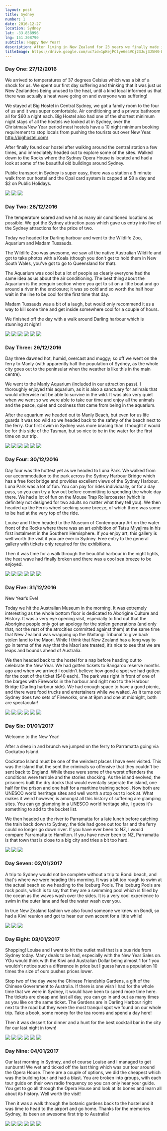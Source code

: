 ```yaml
---
layout: post
title: Sydney
number: 1
date: 2016-12-27
location: Sydney
lat: -33.858996
lng: 151.208790
subtitle: Happy New Year!
description: After living in New Zealand for 23 years we finally made it to Australia
titleImage: https://drive.google.com/uc?id=1pKejPClye6e4VCj23Juj3J5HN-L17w4z
---
```


<h3>Day One: 27/12/2016</h3>

We arrived to temperatures of 37 degrees Celsius which was a bit of a shock for us. We spent our first day suffering and thinking that it was just us New Zealanders being unused to the heat, until a kind local informed us that there was actually a heat wave going on and everyone was suffering!

We stayed at Big Hostel in Central Sydney, we got a family room to the four of us and it was super comfortable. Air conditioning and a private bathroom all for $60 a night each. Big Hostel also had one of the shortest minimum night stays of all the hostels we looked at in Sydney, over the Christmas/New Year period most hostels have a 10 night minimum booking requirement to stop locals from pushing the tourists out over New Year.
http://bighostel.com/

After finally found our hostel after walking around the central station a few times, and immediately headed out to explore some of the sites. Walked down to the Rocks where the Sydney Opera House is located and had a look at some of the beautiful old buildings around Sydney. 

Public transport in Sydney is super easy, there was a station a 5 minute walk from our hostel and the Opal card system is capped at $8 a day and $2 on Public Holidays.

<img src="https://drive.google.com/uc?id=1zoraV1tw-NCpeY_HnJl96ThSfanmJukI" class="image1">
<img src="https://drive.google.com/uc?id=18tqALCFH_8yNwAx9-wHvmJ5dw_eIWjhg" class="image1">
<img src="https://drive.google.com/uc?id=1CBBO441r4wXTZKQqN1GgsY_TNEuym6oC" class="image1">

<h3>Day Two: 28/12/2016</h3>

The temperature soared and we hit as many air conditioned locations as possible. We got the Sydney attraction pass which gave us entry into five of the Sydney attractions for the price of two. 

Today we headed for Darling harbour and went to the Wildlife Zoo, Aquarium and Madam Tussauds. 

The Wildlife Zoo was awesome, we saw all the native Australian Wildlife and got to take photos with a Koala (though you don't get to hold them in New South Wales, you've got to go to Queensland for that). 

The Aquarium was cool but a lot of people as clearly everyone had the same idea as us about the air conditioning. The best thing about the Aquarium is the penguin section where you get to sit on a little boat and go around a river in the enclosure; it was so cold and so worth the half hour wait in the line to be cool for the first time that day. 

Madam Tussauds was a bit of a laugh, but would only recommend it as a way to kill some time and get inside somewhere cool for a couple of hours. 

We finished off the day with a walk around Darling harbour which is stunning at night!

<img src="https://drive.google.com/uc?id=1mg10mlULzqN3YK5IWLfrlINFgaHAZjkD" class="image1">
<img src="https://drive.google.com/uc?id=1ETlCFKX5ozOjru3VKe1bEkCJycUnriFY" class="image1">
<img src="https://drive.google.com/uc?id=1Bgddv9WTM0zD1K9saKMtZo2IUNLZoxQt" class="image1">
<img src="https://drive.google.com/uc?id=19qG6K5DBx_wV3JgCxZvIrp9ggC14lAdJ" class="image1">
<img src="https://drive.google.com/uc?id=1Jwu5QQfnEFg7kvDXX9zspnifnC3lvEtX" class="image1">
<img src="https://drive.google.com/uc?id=1yDRxZi94SUHh7_i1zyVu3BDb2I-YGYCD" class="image1">

<h3>Day Three: 29/12/2016</h3>

Day three dawned hot, humid, overcast and muggy; so off we went on the ferry to Manly (with apparently half the population of Sydney, as the whole city goes out to the peninsular when the weather is like this in the main centre). 

We went to the Manly Aquarium (included in our attraction pass). I thoroughly enjoyed this aquarium, as it is also a sanctuary for animals that would otherwise not be able to survive in the wild. It was also very quiet when we went so we were able to take our time and enjoy all the animals and the peace, quiet and coolness that came from being in the aquarium.

After the aquarium we headed out to Manly Beach, but even for us life guards it was too wild so we headed back to the safety of the beach next to the ferry. Our first swim in Sydney was more bracing than I thought it would be for this side of the Tasman, but so nice to be in the water for the first time on our trip. 

<img src="https://drive.google.com/uc?id=1kQBze_hLPwMRR1wLoouiF9ckiwQuR24d" class="image1">
<img src="https://drive.google.com/uc?id=12XD0E_6-M1Fnr7txu5pQuRRRWzk2Kc5C" class="image1">
<img src="https://drive.google.com/uc?id=1Qf4c18NdLQ523t32GuFGcAspkRx4B5Sg" class="image1">
<img src="https://drive.google.com/uc?id=1DfcgUqvjVbNjcM9OStTN2J11aPuy4Owy" class="image1">
<img src="https://drive.google.com/uc?id=1mPypEa2TRn6PbO_yawKAI_GHvs4tAY-d" class="image1">
<img src="https://drive.google.com/uc?id=1i3cbZWXmU88TMCTIpV1c8CZ_tsajk8hy" class="image1">

<h3>Day Four: 30/12/2016</h3>

Day four was the hottest yet as we headed to Luna Park. We walked from our accommodation to the park across the Sydney Harbour Bridge which has a free foot bridge and provides excellent views of the Sydney Harbour. 
Luna Park was a lot of fun. You can pay for rides individually, or for a day pass, so you can try a few out before committing to spending the whole day there. We had a lot of fun on the Mouse Trap Rollercoaster (which is definitely not designed for two adults no matter what they tell you). We then headed up the Ferris wheel seeking some breeze, of which there was some to be had at the very top of the ride. 

Louise and I then headed to the Museum of Contemporary Art on the water front of the Rocks where there was an art exhibition of Tatsu Miyajima in his first instalment in the Southern Hemisphere. If you enjoy art, this gallery is well worth the visit if you are ever in Sydney. Free entry to the general gallery with tickets only required for the exhibitions.

Then it was time for a walk through the beautiful harbour in the night lights, the heat wave had finally broken and there was a cool sea breeze to be enjoyed. 

<img src="https://drive.google.com/uc?id=12KFZGWKAGxZABMBgfRbcM__fFKFGvFqp" class="image1">
<img src="https://drive.google.com/uc?id=1JFD4DWKxTk3xyK3ku-UHwclu1swyn7S0" class="image1">
<img src="https://drive.google.com/uc?id=1glN1czUOKn8jUPpUtCt_k4xDDYIdG4QS" class="image1">
<img src="https://drive.google.com/uc?id=1UlqEgCtOnpltygXM3W-K6LXNxsMt9S-J" class="image1">
<img src="https://drive.google.com/uc?id=1MCz1G6w2gOyV6_oafF4wUi3PqtjIfz6B" class="image1">
<img src="https://drive.google.com/uc?id=1ZjVvEjO3fvjj7T9mGK5YP0Xi-j5qGdwe" class="image1">

<h3>Day Five: 31/12/2016</h3>

New Year’s Eve!

Today we hit the Australian Museum in the morning. It was extremely interesting as the whole bottom floor is dedicated to Aborigine Culture and History. It was a very eye opening visit, especially to find out that the Aborigine people only got an apology for the stolen generations (and only that, not the rest of the atrocities committed against them) at the same time that New Zealand was wrapping up the Waitangi Tribunal to give back stolen land to the Maori. While I think that New Zealand has a long way to go in terms of the way that the Maori are treated, it’s nice to see that we are leaps and bounds ahead of Australia. 

We then headed back to the hostel for a nap before heading out to celebrate the New Year. We had gotten tickets to Bangaroo reserve months ago and when we arrived I couldn't believe how good a spot we had gotten for the cost of the ticket ($40 each). The park was right in front of one of the barges with Fireworks in the harbour and right next to the Harbour Bridge (Darling harbour side). We had enough space to have a good picnic, and there were food trucks and entertainers while we waited. As it turns out Sydney does two sets of Fireworks, one at 9pm and one at midnight, both are spectacular!

<img src="https://drive.google.com/uc?id=1XdBQ1cTnE-2a3yViO7L-jy5wyuw7u3Ud" class="image1">
<img src="https://drive.google.com/uc?id=16pYiyUSoAiYqFITagtfCnpgUtpcuq9hM" class="image1">
<img src="https://drive.google.com/uc?id=1QJzlCMcxM6B2eXjnHz6UH1EA9JiP5vsf" class="image1">
<img src="https://drive.google.com/uc?id=1-nhL-bOrN5G5dN0HecehGlBKwEtp6p5k" class="image1">
<img src="https://drive.google.com/uc?id=1-eliBhY3dTGc_QO1Xgxh-y7Pq3Ulg4Ve" class="image1">
<img src="https://drive.google.com/uc?id=1HH7bHaQMHdhZ3W_CsTUYOlbwc-e3Li7Y" class="image1">

<h3>Day Six: 01/01/2017</h3>

Welcome to the New Year!

After a sleep in and brunch we jumped on the ferry to Parramatta going via Cockatoo Island. 

Cockatoo Island must be one of the weirdest places I have ever visited. This was the island that the sent the criminals so offensive that they couldn't be sent back to England. While these were some of the worst offenders the conditions were terrible and the stories shocking. As the island evolved, the prisoners built the dry docks that would eventally seperate the island, one half for the prison and one half for a maritime training school. Now both are UNESCO world herritage sites and well worth a stop out to look at. What makes it weird however, is amongst all this history of suffering are glamping sites. You can go glamping in a UNESCO world heritage site, I guess it's something to add to the bucket list. 

We then headed up the river to Parramatta for a late lunch before catching the train back down to Sydney, the tide had gone out too far and the ferry could no longer go down river. If you have ever been to NZ, I would compare Parramatta to Hamilton. If you have never been to NZ, Parramatta is that town that is close to a big city and tries a bit too hard.

<img src="https://drive.google.com/uc?id=1--c9h2NIU6QpUXIecVE0EjjpJ0eR24dN" class="image1">
<img src="https://drive.google.com/uc?id=1f9Jn0JBxzvx2Bl_G_l2NXdMyTbjFd78t" class="image1">
<img src="https://drive.google.com/uc?id=1MktBMVzp8KyIJVh22vEmZKlJ0reeGD6F" class="image1">

<h3>Day Seven: 02/01/2017</h3>

A trip to Sydney would not be complete without a trip to Bondi beach, and that's where we were heading this morning.
It was a bit too rough to swim at the actual beach so we heading to the Iceburg Pools. The Iceburg Pools are rock pools, which is to say that they are a swimming pool which is filled by the ocean as the waves wash over the sides. It is a very cool experience to swim in the outer lane and feel the water wash over you. 

In true New Zealand fashion we also found someone we knew on Bondi, so had a Kiwi reunion and got to hear our own accent for a little while!

<img src="https://drive.google.com/uc?id=1L0_qR56xdI-vhvxCYY4jONBEV-FojK6F" class="image1">
<img src="https://drive.google.com/uc?id=1XBb5-v7QU2OwD5mcRGN6rt_STusZwMCJ" class="image1">
<img src="https://drive.google.com/uc?id=12sh2TTyTiyWEjkRDmZilo1wX2vrwPVJo" class="image1">

<h3>Day Eight: 03/01/2017</h3>

Shopping!
Louise and I went to hit the outlet mall that is a bus ride from Sydney today. Many deals to be had, especially with the New Year Sales on. YOu would think with the Kiwi and Australian Dollar being almost 1 for 1 you wouldn't notice such a difference in price but I guess have a population 10 times the size of ours pushes prices lower. 

Stop two of the day were the Chinese Friendship Gardens, a gift of the Chinese Government to Australia. If there is one wish I had for the whole time that we were in Sydney, it would have been to spend more time here. The tickets are cheap and last all day, you can go in and out as many times as you like on the same ticket. The Gardens are in Darling Harbour right next to the road but they were the most tranquil spot we found on our whole trip. Take a book, some money for the tea rooms and spend a day here!

Then it was dessert for dinner and a hunt for the best cocktail bar in the city for our last night in town!

<img src="https://drive.google.com/uc?id=1oKF-iwROEIoTsShRT6zB_rCt_OaLzyNc" class="image1">
<img src="https://drive.google.com/uc?id=1sdckhN5PjfCsYr8CG3zh_HtZce7vpPmD" class="image1">
<img src="https://drive.google.com/uc?id=1VUyi6_SfTClZozUkTQ23rzrZeEh2Uw7B" class="image1">
<img src="https://drive.google.com/uc?id=1DJO8yiep8XJDK9ucPRy8Za9JZj-tBZ2L" class="image1">
<img src="https://drive.google.com/uc?id=1k41IoKqOgp9JmTdPx6rdhyThg_22Siu6" class="image1">
<img src="https://drive.google.com/uc?id=1X27q2FVrkm1Z9W8UbhKGGS2ivsjr10v7" class="image1">

<h3>Day Nine: 04/01/2017</h3>

Our last morning in Sydney, and of course Louise and I managed to get sunburnt!
We wet and ticked off the last thing which was our tour around the Opera House. There are a couple of options, we did the cheapest which was the building tour and had a blast. You are broken into groups, with each tour guide on their own radio frequency so you can only hear your guide. You get to go all through the Opera House and look at its bones and learn all about its history. Well worth the visit!

Then it was a walk through the botanic gardens back to the hostel and it was time to head to the airport and go home. 
Thanks for the memories Sydney, its been an awesome first trip to Australia!

<img src="https://drive.google.com/uc?id=17xsXX0qrXEFlvlVTGPl7hYLn3ZJOllCv" class="image1">
<img src="https://drive.google.com/uc?id=1WSrxsqEfqUT5zzYLHU5HWqhdl9lCaE6V" class="image1">
<img src="https://drive.google.com/uc?id=1yxviYmF5VZ694sW0zB6N6IqKeBkRTXnY" class="image1">
<img src="https://drive.google.com/uc?id=12tOf0OdxWa1VUgkAIHxKCVJFATnInAV3" class="image1">
<img src="https://drive.google.com/uc?id=1tQopnZyK6cRrjxbiCkrEUpoS48Sq2fA-" class="image1">
<img src="https://drive.google.com/uc?id=1Cvw6OSoPE3cp6TSFX25zaMoCvPcwHf8a" class="image1">
